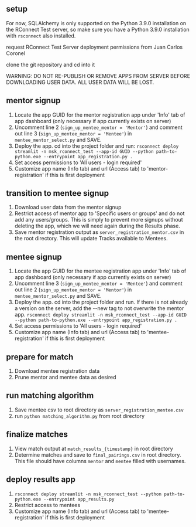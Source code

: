 ## setup
For now, SQLAlchemy is only supported on the Python 3.9.0 installation on the RConnect Test server, so make sure you have a Python 3.9.0 installation with `rsconnect` also installed.

request RConnect Test Server deployment permissions from Juan Carlos Coronel

clone the git repository and cd into it

WARNING:
DO NOT RE-PUBLISH OR REMOVE APPS FROM SERVER BEFORE DOWNLOADING USER DATA. ALL USER DATA WILL BE LOST.


## mentor signup
1. Locate the app GUID for the mentor registration app under 'Info' tab of app dashboard (only necessary if app currently exists on server)
2. Uncomment line 2 (`sign_up_mentee_mentor = 'Mentor'`) and comment out line 3 (`sign_up_mentee_mentor = 'Mentee'`) in `mentee_mentor_select.py` and SAVE.
3. Deploy the app. cd into the project folder and run:
`rsconnect deploy streamlit -n msk_rconnect_test --app-id GUID --python path-to-python.exe --entrypoint app_registration.py .`
4. Set access permissions to 'All users - login required'
5. Customize app name (Info tab) and url (Access tab) to 'mentor-registration' if this is first deployment

## transition to mentee signup
1. Download user data from the mentor signup
2. Restrict access of mentor app to 'Specific users or groups' and do not add any users/groups. This is simply to prevent more signups without deleting the app, which we will need again during the Results phase.
3. Save mentor registration output as `server_registration_mentor.csv` in the root directory. This will update Tracks available to Mentees.

## mentee signup
1. Locate the app GUID for the mentee registration app under 'Info' tab of app dashboard (only necessary if app currently exists on server)
2. Uncomment line 3 (`sign_up_mentee_mentor = 'Mentee'`) and comment out line 2 (`sign_up_mentee_mentor = 'Mentor'`) in `mentee_mentor_select.py` and SAVE.
3. Deploy the app. cd into the project folder and run. If there is not already a version on the server, add the --new tag to not overwrite the mentor app.
`rsconnect deploy streamlit -n msk_rconnect_test --app-id GUID --python path-to-python.exe --entrypoint app_registration.py .`
4. Set access permissions to 'All users - login required'
5. Customize app name (Info tab) and url (Access tab) to 'mentee-registration' if this is first deployment

## prepare for match
1. Download mentee registration data
2. Prune mentor and mentee data as desired

## run matching algorithm
1. Save mentee csv to root directory as `server_registration_mentee.csv`
2. run `python matching_algorithm.py` from root directory

## finalize matches
1. View match output at `match_results_{timestamp}` in root directory
2. Determine matches and save to `final_pairings.csv` in root directory. This file should have columns `mentor` and `mentee` filled with usernames.

## deploy results app
1. `rsconnect deploy streamlit -n msk_rconnect_test --python path-to-python.exe --entrypoint app_results.py`
2. Restrict access to mentees
3. Customize app name (Info tab) and url (Access tab) to 'mentee-registration' if this is first deployment